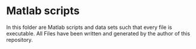 # Matlab scripts

In this folder are Matlab scripts and data sets such that every file is executable. All Files have been written and generated by the author of this repository.
